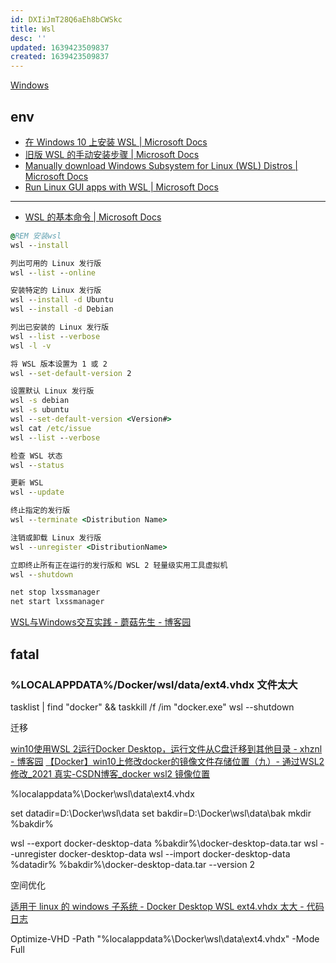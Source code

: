 ```yaml
---
id: DXIiJmT28Q6aEh8bCWSkc
title: Wsl
desc: ''
updated: 1639423509837
created: 1639423509837
---
```


[Windows](Windows.md)<!-- [[Windows]] --> 

## env

- [在 Windows 10 上安装 WSL | Microsoft Docs](https://docs.microsoft.com/zh-cn/windows/wsl/install-win10)
- [旧版 WSL 的手动安装步骤 | Microsoft Docs](https://docs.microsoft.com/zh-cn/windows/wsl/install-manual)
- [Manually download Windows Subsystem for Linux (WSL) Distros | Microsoft Docs](https://docs.microsoft.com/en-us/windows/wsl/install-manual)
- [Run Linux GUI apps with WSL | Microsoft Docs](https://docs.microsoft.com/en-us/windows/wsl/tutorials/gui-apps)

---

- [WSL 的基本命令 | Microsoft Docs](https://docs.microsoft.com/zh-cn/windows/wsl/basic-commands)

```cmd
@REM 安装wsl
wsl --install

列出可用的 Linux 发行版
wsl --list --online 

安装特定的 Linux 发行版
wsl --install -d Ubuntu
wsl --install -d Debian

列出已安装的 Linux 发行版
wsl --list --verbose
wsl -l -v

将 WSL 版本设置为 1 或 2
wsl --set-default-version 2

设置默认 Linux 发行版
wsl -s debian
wsl -s ubuntu
wsl --set-default-version <Version#>
wsl cat /etc/issue
wsl --list --verbose

检查 WSL 状态
wsl --status

更新 WSL
wsl --update

终止指定的发行版
wsl --terminate <Distribution Name>

注销或卸载 Linux 发行版
wsl --unregister <DistributionName>

立即终止所有正在运行的发行版和 WSL 2 轻量级实用工具虚拟机
wsl --shutdown

net stop lxssmanager
net start lxssmanager
```

[WSL与Windows交互实践 - 蘑菇先生 - 博客园](https://www.cnblogs.com/mushroom/p/8969338.html)

## fatal

### %LOCALAPPDATA%/Docker/wsl/data/ext4.vhdx 文件太大

tasklist | find "docker" && taskkill /f /im "docker.exe"
wsl --shutdown

迁移

[win10使用WSL 2运行Docker Desktop，运行文件从C盘迁移到其他目录 - xhznl - 博客园](https://www.cnblogs.com/xhznl/p/13184398.html#4634011)
[【Docker】win10上修改docker的镜像文件存储位置（九）- 通过WSL2修改_2021 真实-CSDN博客_docker wsl2 镜像位置](https://blog.csdn.net/u013948858/article/details/111464534)

%localappdata%\Docker\wsl\data\ext4.vhdx

set datadir=D:\Docker\wsl\data
set bakdir=D:\Docker\wsl\data\bak
mkdir %bakdir%

wsl --export docker-desktop-data %bakdir%\docker-desktop-data.tar
wsl --unregister docker-desktop-data
wsl --import docker-desktop-data %datadir% %bakdir%\docker-desktop-data.tar --version 2

空间优化

[适用于 linux 的 windows 子系统 - Docker Desktop WSL ext4.vhdx 太大 - 代码日志](https://stackoverflow.com/questions/70946140/docker-desktop-wsl-ext4-vhdx-too-large)

Optimize-VHD -Path "%localappdata%\Docker\wsl\data\ext4.vhdx" -Mode Full
